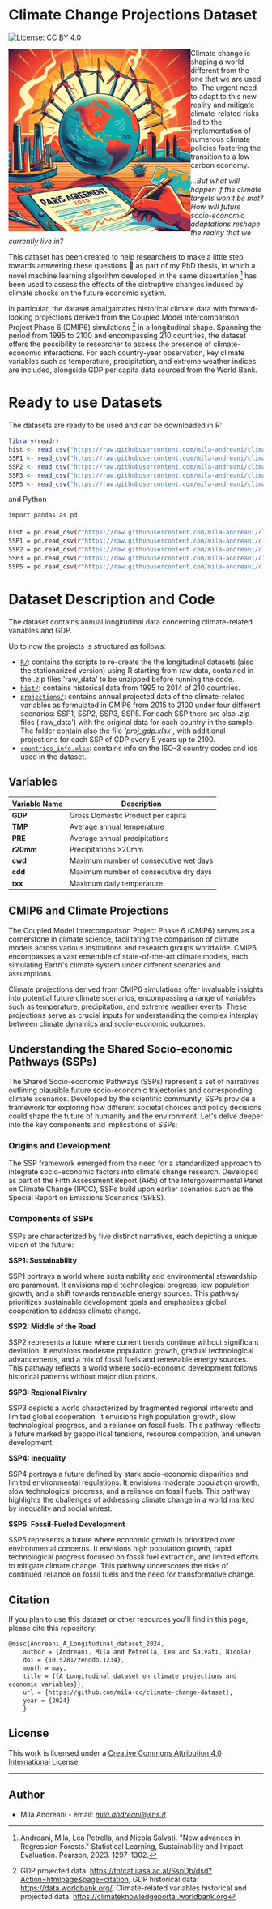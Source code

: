 

# Climate Change Projections Dataset

[![License: CC BY 4.0](https://img.shields.io/badge/License-CC%20BY%204.0-lightgrey.svg)](http://creativecommons.org/licenses/by/4.0/)

 

<img align="left" src="img.jpeg" width="360" height="360"> Climate change is shaping a  world different from the one that we are used to. The urgent need to adapt to this new reality and mitigate climate-related risks led to the implementation of numerous climate policies fostering the transition to a low-carbon economy. 

_...But what will happen if the climate targets won't be met? How will future socio-economic adaptations reshape the reality that we currently live in?_



This dataset has been created to help researchers to make a little step towards answering these questions :crystal_ball: as part of my PhD thesis, in which a novel machine learning algorithm developed in the same dissertation [^1] has been used to assess the effects of the distruptive changes induced by climate shocks on the future economic system.

[^1]: Andreani, Mila, Lea Petrella, and Nicola Salvati. "New advances in Regression Forests." Statistical Learning, Sustainability and Impact Evaluation. Pearson, 2023. 1297-1302.

In particular, the dataset amalgamates historical climate data with forward-looking projections derived from the Coupled Model Intercomparison Project Phase 6 (CMIP6) simulations [^2] in a longitudinal shape. Spanning the period from 1995 to 2100 and encompassing 210 countries, the dataset offers the possibility to researcher to assess the presence of climate-economic interactions. For each country-year observation, key climate variables such as temperature, precipitation, and extreme weather indices are included, alongside GDP per capita data sourced from the World Bank. 

[^2]: GDP projected data: https://tntcat.iiasa.ac.at/SspDb/dsd?Action=htmlpage&page=citation, 
GDP historical data: https://data.worldbank.org/, 
Climate-related variables historical and projected data: https://climateknowledgeportal.worldbank.org

# Ready to use Datasets

The datasets are ready to be used and can be downloaded in R:
 
``` r
library(readr)
hist <- read_csv("https://raw.githubusercontent.com/mila-andreani/climate-change-dataset/main/hist/hist.csv")
SSP1 <- read_csv("https://raw.githubusercontent.com/mila-andreani/climate-change-dataset/main/projections/SSP1/projSSP1.csv")
SSP2 <- read_csv("https://raw.githubusercontent.com/mila-andreani/climate-change-dataset/main/projections/SSP2/projSSP2.csv")
SSP3 <- read_csv("https://raw.githubusercontent.com/mila-andreani/climate-change-dataset/main/projections/SSP3/projSSP3.csv")
SSP5 <- read_csv("https://raw.githubusercontent.com/mila-andreani/climate-change-dataset/main/projections/SSP5/projSSP5.csv")
```

and Python

```bash
import pandas as pd

hist = pd.read_csv(r"https://raw.githubusercontent.com/mila-andreani/climate-change-dataset/main/hist/hist.csv")
SSP1 = pd.read_csv(r"https://raw.githubusercontent.com/mila-andreani/climate-change-dataset/main/projections/SSP1/projSSP1.csv")
SSP2 = pd.read_csv(r"https://raw.githubusercontent.com/mila-andreani/climate-change-dataset/main/projections/SSP2/projSSP2.csv")
SSP3 = pd.read_csv(r"https://raw.githubusercontent.com/mila-andreani/climate-change-dataset/main/projections/SSP3/projSSP3.csv")
SSP5 = pd.read_csv(r"https://raw.githubusercontent.com/mila-andreani/climate-change-dataset/main/projections/SSP5/projSSP5.csv")
```

# Dataset Description and Code

The dataset contains annual longitudinal data concerning climate-related variables and GDP. 

Up to now the projects is structured as follows:

- [`R/`](R): contains the scripts to re-create the the longitudinal datasets (also the stationarized version) using R starting from raw data, contained in the .zip files 'raw_data' to be unzipped before running the code.
- [`hist/`](hist): contains historical data from 1995 to 2014 of 210 countries.
- [`projections/`](projections): contains annual projected data of the climate-related variables as formulated in CMIP6 from 2015 to 2100 under four different scenarios: SSP1, SSP2, SSP3, SSP5. For each SSP there are also .zip files ('raw_data') with the original data for each country in the sample. The folder contain also the file _'proj_gdp.xlsx'_, with additional projections for each SSP of GDP every 5 years up to 2100.
- [`countries_info.xlsx`](countries_info.xlsx): contains info on the ISO-3 country codes and ids used in the dataset. 

## Variables

| Variable Name  | Description |
| ------------- | ------------- |
| **GDP**  | Gross Domestic Product per capita |
| **TMP**  | Average annual temperature  |
| **PRE**  | Average annual precipitations  |
|  **r20mm** | Precipitations >20mm  |
|  **cwd** | Maximum number of consecutive wet days  |
|  **cdd** | Maximum number of consecutive dry days  |
|  **txx** | Maximum daily temperature  |

## CMIP6 and Climate Projections

The Coupled Model Intercomparison Project Phase 6 (CMIP6) serves as a cornerstone in climate science, facilitating the comparison of climate models across various institutions and research groups worldwide. CMIP6 encompasses a vast ensemble of state-of-the-art climate models, each simulating Earth's climate system under different scenarios and assumptions.

Climate projections derived from CMIP6 simulations offer invaluable insights into potential future climate scenarios, encompassing a range of variables such as temperature, precipitation, and extreme weather events. These projections serve as crucial inputs for understanding the complex interplay between climate dynamics and socio-economic outcomes.

## Understanding the Shared Socio-economic Pathways (SSPs)

The Shared Socio-economic Pathways (SSPs) represent a set of narratives outlining plausible future socio-economic trajectories and corresponding climate scenarios. Developed by the scientific community, SSPs provide a framework for exploring how different societal choices and policy decisions could shape the future of humanity and the environment. Let's delve deeper into the key components and implications of SSPs:

### Origins and Development

The SSP framework emerged from the need for a standardized approach to integrate socio-economic factors into climate change research. Developed as part of the Fifth Assessment Report (AR5) of the Intergovernmental Panel on Climate Change (IPCC), SSPs build upon earlier scenarios such as the Special Report on Emissions Scenarios (SRES).

### Components of SSPs

SSPs are characterized by five distinct narratives, each depicting a unique vision of the future:

**SSP1: Sustainability**

SSP1 portrays a world where sustainability and environmental stewardship are paramount. It envisions rapid technological progress, low population growth, and a shift towards renewable energy sources. This pathway prioritizes sustainable development goals and emphasizes global cooperation to address climate change.

**SSP2: Middle of the Road**

SSP2 represents a future where current trends continue without significant deviation. It envisions moderate population growth, gradual technological advancements, and a mix of fossil fuels and renewable energy sources. This pathway reflects a world where socio-economic development follows historical patterns without major disruptions.

**SSP3: Regional Rivalry**

SSP3 depicts a world characterized by fragmented regional interests and limited global cooperation. It envisions high population growth, slow technological progress, and a reliance on fossil fuels. This pathway reflects a future marked by geopolitical tensions, resource competition, and uneven development.

**SSP4: Inequality**

SSP4 portrays a future defined by stark socio-economic disparities and limited environmental regulations. It envisions moderate population growth, slow technological progress, and a reliance on fossil fuels. This pathway highlights the challenges of addressing climate change in a world marked by inequality and social unrest.

**SSP5: Fossil-Fueled Development**

SSP5 represents a future where economic growth is prioritized over environmental concerns. It envisions high population growth, rapid technological progress focused on fossil fuel extraction, and limited efforts to mitigate climate change. This pathway underscores the risks of continued reliance on fossil fuels and the need for transformative change.

## Citation

If you plan to use this dataset or other resources you'll find in this page, please cite this repository:

	@misc{Andreani_A_Longitudinal_dataset_2024,
 		author = {Andreani, Mila and Petrella, Lea and Salvati, Nicola},
		doi = {10.5281/zenodo.1234},
		month = may,
		title = {{A Longitudinal dataset on climate projections and economic variables}},
		url = {https://github.com/mila-cc/climate-change-dataset},
		year = {2024}
		}
 ## License

This work is licensed under a <a href="https://creativecommons.org/licenses/by/4.0/">Creative Commons Attribution 4.0 International License</a>. 

----------------------------------------------

## Author

* Mila Andreani - email: *mila.andreani@sns.it*
